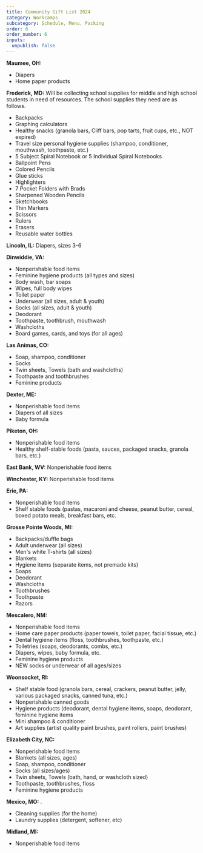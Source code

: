 ```yaml
---
title: Community Gift List 2024
category: Workcamps
subcategory: Schedule, Menu, Packing
order: 6
order_number: 6
inputs:
  unpublish: false
---
```

**Maumee, OH:**&nbsp;

* Diapers
* Home paper products

**Frederick, MD:** Will be collecting school supplies for middle and high school students in need of resources. The school supplies they need are as follows.

* Backpacks&nbsp;
* Graphing calculators
* Healthy snacks (granola bars, Cliff bars, pop tarts, fruit cups, etc., NOT expired)
* Travel size personal hygiene supplies (shampoo, conditioner, mouthwash, toothpaste, etc.)
* 5 Subject Spiral Notebook or 5 Individual Spiral Notebooks
* Ballpoint Pens
* Colored Pencils
* Glue sticks
* Highlighters
* 7 Pocket Folders with Brads
* Sharpened Wooden Pencils
* Sketchbooks
* Thin Markers
* Scissors
* Rulers
* Erasers
* Reusable water bottles

**Lincoln, IL:** Diapers, sizes 3-6

**Dinwiddie, VA:**&nbsp;

* Nonperishable food items&nbsp;
* Feminine hygiene products (all types and sizes)&nbsp;
* Body wash, bar soaps&nbsp;
* Wipes, full body wipes&nbsp;
* Toilet paper&nbsp;
* Underwear (all sizes, adult & youth)
* Socks (all sizes, adult & youth)
* Deodorant&nbsp;
* Toothpaste, toothbrush, mouthwash&nbsp;
* Washcloths&nbsp;
* Board games, cards, and toys (for all ages)&nbsp;

**Las Animas, CO:**&nbsp;

* Soap, shampoo, conditioner
* Socks
* Twin sheets, Towels (bath and washcloths)
* Toothpaste and toothbrushes
* Feminine products

**Dexter, ME:**&nbsp;

* Nonperishable food items
* Diapers of all sizes
* Baby formula

**Piketon, OH:**&nbsp; &nbsp;&nbsp;**&nbsp;**&nbsp;&nbsp;&nbsp;&nbsp;

* Nonperishable food items
* Healthy shelf-stable foods (pasta, sauces, packaged snacks, granola bars, etc.)

**East Bank, WV:**&nbsp;Nonperishable food items

**Winchester, KY:** Nonperishable food items

**Erie, PA:**

* Nonperishable food items
* Shelf stable foods (pastas, macaroni and cheese, peanut butter, cereal, boxed potato meals, breakfast bars, etc.

**Grosse Pointe Woods, MI:**

* Backpacks/duffle bags
* Adult underwear (all sizes)
* Men's white T-shirts (all sizes)
* Blankets
* Hygiene items (separate items, not premade kits)
* Soaps
* Deodorant
* Washcloths
* Toothbrushes
* Toothpaste
* Razors

**Mescalero, NM:**&nbsp;

* Nonperishable food items
* Home care paper products (paper towels, toilet paper, facial tissue, etc.)
* Dental hygiene items (floss, toothbrushes, toothpaste, etc.)
* Toiletries (soaps, deodorants, combs, etc.)
* Diapers, wipes, baby formula, etc.
* Feminine hygiene products
* NEW socks or underwear of all ages/sizes

**Woonsocket, RI:**

* Shelf stable food (granola bars, cereal, crackers, peanut butter, jelly, various packaged snacks, canned tuna, etc.)
* Nonperishable canned goods
* Hygiene products (deodorant, dental hygiene items, soaps, deodorant, feminine hygiene items
* Mini shampoo & conditioner
* Art supplies (artist quality paint brushes, paint rollers, paint brushes)

**Elizabeth City, NC:**&nbsp;

* Nonperishable food items
* Blankets (all sizes, ages)
* Soap, shampoo, conditioner
* Socks (all sizes/ages)
* Twin sheets, Towels (bath, hand, or washcloth sized)
* Toothpaste, toothbrushes, floss
* Feminine hygiene products

**Mexico, MO:** .

* Cleaning supplies (for the home)
* Laundry supplies (detergent, softener, etc)

**Midland, MI:**

* Nonperishable food items